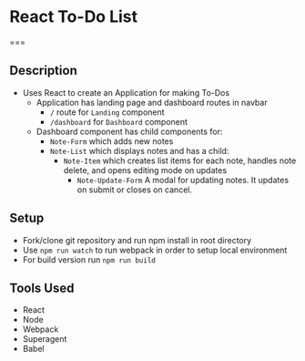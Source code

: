 # React To-Do List
===

## Description 
- Uses React to create an Application for making To-Dos
  - Application has landing page and dashboard routes in navbar
    - `/` route for `Landing` component
    - `/dashboard` for `Dashboard` component
  - Dashboard component has child components for:
    - `Note-Form` which adds new notes
    - `Note-List` which displays notes and has a child:
      - `Note-Item` which creates list items for each note, handles note delete, and opens editing mode on updates
        - `Note-Update-Form` A modal for updating notes.  It updates on submit or closes on cancel.

## Setup
- Fork/clone git repository and run npm install in root directory
- Use `npm run watch` to run webpack in order to setup local environment
- For build version run `npm run build`

## Tools Used
- React
- Node
- Webpack
- Superagent
- Babel